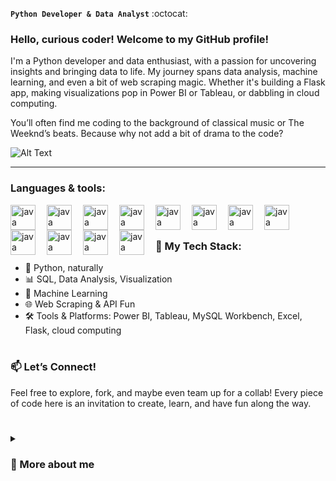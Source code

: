 **`Python Developer & Data Analyst`** :octocat:
### Hello, curious coder! Welcome to my GitHub profile!

I'm a Python developer and data enthusiast, with a passion for uncovering insights and bringing data to life. My journey spans data analysis, machine learning, and even a bit of web scraping magic. Whether it's building a Flask app, making visualizations pop in Power BI or Tableau, or dabbling in cloud computing.

You’ll often find me coding to the background of classical music or The Weeknd’s beats. Because why not add a bit of drama to the code?

  ![Alt Text](https://media.giphy.com/media/3iyKHMIKg5VWG6qHUm/giphy.gif)


<hr>

### Languages & tools:

<img align="left" alt="java" width="40px" style="padding-right:15px;" src="https://cdn.jsdelivr.net/gh/devicons/devicon@latest/icons/python/python-original.svg">
<img align="left" alt="java" width="40px" style="padding-right:15px;" src="https://cdn.jsdelivr.net/gh/devicons/devicon@latest/icons/mysql/mysql-original-wordmark.svg">
<img align="left" alt="java" width="40px" style="padding-right:15px;" src="https://cdn.jsdelivr.net/gh/devicons/devicon@latest/icons/git/git-original-wordmark.svg">


<img align="left" alt="java" width="40px" style="padding-right:15px;" src="https://cdn.jsdelivr.net/gh/devicons/devicon@latest/icons/flask/flask-original-wordmark.svg">

<img align="left" alt="java" width="40px" style="padding-right:15px;" src="https://cdn.jsdelivr.net/gh/devicons/devicon@latest/icons/fastapi/fastapi-original.svg">
<img align="left" alt="java" width="40px" style="padding-right:15px;" src="https://cdn.jsdelivr.net/gh/devicons/devicon@latest/icons/django/django-plain.svg">

<img align="left" alt="java" width="40px" style="padding-right:15px;" src="https://cdn.jsdelivr.net/gh/devicons/devicon@latest/icons/amazonwebservices/amazonwebservices-original-wordmark.svg">

<img align="left" alt="java" width="40px" style="padding-right:15px;" src="https://cdn.jsdelivr.net/gh/devicons/devicon@latest/icons/anaconda/anaconda-original.svg">
<img align="left" alt="java" width="40px" style="padding-right:15px;" src="https://cdn.jsdelivr.net/gh/devicons/devicon@latest/icons/javascript/javascript-original.svg">
<img align="left" alt="java" width="40px" style="padding-right:15px;" src="https://cdn.jsdelivr.net/gh/devicons/devicon@latest/icons/visualstudio/visualstudio-original.svg">
<img align="left" alt="java" width="40px" style="padding-right:15px;" src="https://cdn.jsdelivr.net/gh/devicons/devicon@latest/icons/googlecloud/googlecloud-plain.svg">
<img align="left" alt="java" width="40px" style="padding-right:15px;" src="https://cdn.jsdelivr.net/gh/devicons/devicon@latest/icons/pycharm/pycharm-original.svg">

<br/>


#


### 🧩 My Tech Stack:
- 🐍 Python, naturally
- 📊 SQL, Data Analysis, Visualization
- 🤖 Machine Learning
- 🌐 Web Scraping & API Fun
- 🛠️ Tools & Platforms: Power BI, Tableau, MySQL Workbench, Excel, Flask, cloud computing
#
### 📫 Let’s Connect!
Feel free to explore, fork, and maybe even team up for a collab! Every piece of code here is an invitation to create, learn, and have fun along the way.
#
<details>
<summary><h3>👋 More about me</h3></summary>
Hey there! I’m Nora, a Python developer and tech enthusiast from Egypt.
I’m a Computer Science Engineering grad with a passion for AI and data science. 
Specialize in Python development I've gained hands-on experience in various fields, from building machine learning models to web scraping, API handling, and cloud computing.
Coding is a fun adventure, especially when my cat keeps me company while I work.🐈
  
I’m always learning, experimenting, and ready to take on new challenges. So if you’re looking for someone who can mix coding with a bit of creativity, let’s connect!

